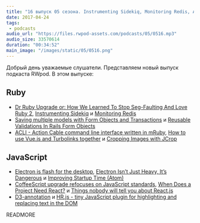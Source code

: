 ```yaml
---
title: "16 выпуск 05 сезона. Instrumenting Sidekiq, Monitoring Redis, ACLI, When Does a Project Need React?, D3-annotation и прочее"
date: 2017-04-24
tags:
 - podcasts
audio_url: "https://files.rwpod-assets.com/podcasts/05/0516.mp3"
audio_size: 33570614
duration: "00:34:52"
main_image: "/images/static/05/0516.png"
---
```


Добрый день уважаемые слушатели. Представляем новый выпуск подкаста RWpod. В этом выпуске:

## Ruby

 - [Dr Ruby Upgrade or: How We Learned To Stop Seg-Faulting And Love Ruby 2](http://www.codinginthecrease.com/news_article/show/628753), [Instrumenting Sidekiq](https://drivy.engineering/sidekiq-instrumentation/) и [Monitoring Redis](http://www.mikeperham.com/2017/04/20/monitoring-redis/)
 - [Saving multiple models with Form Objects and Transactions](https://revs.runtime-revolution.com/saving-multiple-models-with-form-objects-and-transactions-2c26f37f7b9a) и [Reusable Validations In Rails Form Objects](http://freeletics.engineering/2017/04/19/reusable-validations-in-rails-form-objects.html)
 - [ACLI - Action Cable command line interface written in mRuby](https://github.com/palkan/acli), [How to use Vue.js and Turbolinks together](https://gorails.com/episodes/how-to-use-vuejs-and-turbolinks-together) и [Cropping Images with JCrop](https://www.driftingruby.com/episodes/cropping-images-with-jcrop)

## JavaScript

 - [Electron is flash for the desktop](https://josephg.com/blog/electron-is-flash-for-the-desktop/), [Electron Isn’t Just Heavy, It’s Dangerous](https://medium.com/@bret.mattingly/electron-isnt-just-heavy-it-s-dangerous-580a53b0716e) и [Improving Startup Time (Atom)](http://blog.atom.io/2017/04/18/improving-startup-time.html)
 - [CoffeeScript upgrade refocuses on JavaScript standards](http://www.infoworld.com/article/3190721/javascript/coffeescript-upgrade-refocuses-on-javascript-standards.html), [When Does a Project Need React?](https://css-tricks.com/project-need-react/) и [Things nobody will tell you about React.js](https://medium.com/@gianluca.guarini/things-nobody-will-tell-you-about-react-js-3a373c1b03b4)
 - [D3-annotation](http://d3-annotation.susielu.com/) и [HR.js - tiny JavaScript plugin for highlighting and replacing text in the DOM](https://mburakerman.github.io/hrjs/)

READMORE
